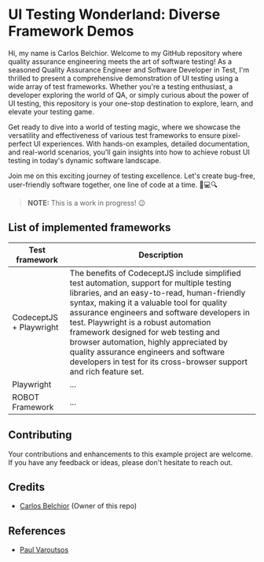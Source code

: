 # UI Testing Wonderland: Diverse Framework Demos

Hi, my name is Carlos Belchior. Welcome to my GitHub repository where quality assurance engineering meets the art of software testing! As a seasoned Quality Assurance Engineer and Software Developer in Test, I'm thrilled to present a comprehensive demonstration of UI testing using a wide array of test frameworks. Whether you're a testing enthusiast, a developer exploring the world of QA, or simply curious about the power of UI testing, this repository is your one-stop destination to explore, learn, and elevate your testing game.

Get ready to dive into a world of testing magic, where we showcase the versatility and effectiveness of various test frameworks to ensure pixel-perfect UI experiences. With hands-on examples, detailed documentation, and real-world scenarios, you'll gain insights into how to achieve robust UI testing in today's dynamic software landscape.

Join me on this exciting journey of testing excellence. Let's create bug-free, user-friendly software together, one line of code at a time. 🧪💻🔍

> **NOTE:** This is a work in progress! 😉

## List of implemented frameworks

| Test framework          | Description |
|---                      |---          |
| CodeceptJS + Playwright | The benefits of CodeceptJS include simplified test automation, support for multiple testing libraries, and an easy-to-read, human-friendly syntax, making it a valuable tool for quality assurance engineers and software developers in test. Playwright is a robust automation framework designed for web testing and browser automation, highly appreciated by quality assurance engineers and software developers in test for its cross-browser support and rich feature set. |
| Playwright | ... |
| ROBOT Framework | ... |

## Contributing

Your contributions and enhancements to this example project are welcome. If you have any feedback or ideas, please don't hesitate to reach out.

## Credits

- [Carlos Belchior](https://github.com/cabelchior) (Owner of this repo)

## References
- [Paul Varoutsos](https://github.com/PaulVaroutsos/SauceDemo-Automation)
